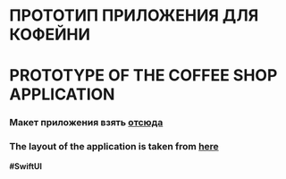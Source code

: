 # ПРОТОТИП ПРИЛОЖЕНИЯ ДЛЯ КОФЕЙНИ 
# PROTOTYPE OF THE COFFEE SHOP APPLICATION

### Макет приложения взять [отсюда](https://www.figma.com/community/file/1116708627748807811/coffee-shop-mobile-app-design)
### The layout of the application is taken from [here](https://www.figma.com/community/file/1116708627748807811/coffee-shop-mobile-app-design)


__#SwiftUI__

